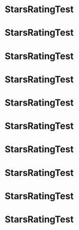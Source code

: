 # StarsRatingTest
# StarsRatingTest
# StarsRatingTest
# StarsRatingTest
# StarsRatingTest
# StarsRatingTest
# StarsRatingTest
# StarsRatingTest
# StarsRatingTest
# StarsRatingTest
